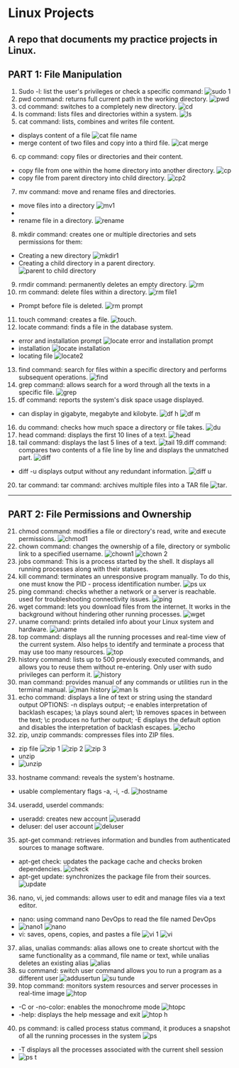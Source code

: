 # Linux Projects
## A repo that documents  my practice projects in Linux.
## PART 1: File Manipulation
1. Sudo -l: list the user's privileges or check a specific command:
![sudo 1](https://github.com/koleshky1/fajana.kb.pbl/assets/44333161/81162750-5ee5-4a3e-aaf7-8a2d89ca7e21)
2. pwd command: returns full current path in the working directory.
![pwd](https://github.com/koleshky1/fajana.kb.pbl/assets/44333161/1c4075ce-1205-4695-943f-0bc29b2e59a5)
3. cd command: switches to a completely new directory.
![cd](https://github.com/koleshky1/fajana.kb.pbl/assets/44333161/f7b88a03-e711-449b-bdac-03ad7d9362d0)
4. ls command: lists files and directories within a system.
![ls](https://github.com/koleshky1/fajana.kb.pbl/assets/44333161/ab1d4fa4-fd6b-4a74-b7b9-4289663cd0aa)
5. cat command: lists, combines and writes file content.
- displays content of a file
![cat file name](https://github.com/koleshky1/fajana.kb.pbl/assets/44333161/a85068e1-f332-4a7d-8b8d-3fb71a7e0a7b)
- merge content of two files and copy into a third file.
![cat merge](https://github.com/koleshky1/fajana.kb.pbl/assets/44333161/dd20015f-a76f-40f5-9a62-2345f73b0fb5)
6. cp command: copy files or directories and their content.
- copy file from one within the home directory into another directory.
![cp](https://github.com/koleshky1/fajana.kb.pbl/assets/44333161/a8b5126b-96f4-462a-938d-fb4ed6ae6eff)
- copy file from parent directory into child directory.
![cp2](https://github.com/koleshky1/fajana.kb.pbl/assets/44333161/b1882473-869b-49c0-a2b8-abcc88a0e24d)
7. mv command: move and rename files and directories.
- move files into a directory
![mv1](https://github.com/koleshky1/fajana.kb.pbl/assets/44333161/981d851d-e286-4a19-af7a-380480195a24)
-
- rename file in a directory.
![rename](https://github.com/koleshky1/fajana.kb.pbl/assets/44333161/62a90a16-cad9-4345-924f-9b6ef42f4007)
8. mkdir command: creates one or multiple directories and sets permissions for them:
- Creating  a new directory
![mkdir1](https://github.com/koleshky1/fajana.kb.pbl/assets/44333161/b08eb39b-b273-436f-b030-d489a47f80a2)
- Creating a child directory in a parent directory.
![parent to child directory](https://github.com/koleshky1/fajana.kb.pbl/assets/44333161/fe0fbba6-be05-4a6c-8232-6848f9f41919)
9. rmdir command: permanently deletes an empty directory.
![rm](https://github.com/koleshky1/fajana.kb.pbl/assets/44333161/738ac7f3-d33b-489f-aa2d-23e7d3ccc273)
10. rm command: delete files within a directory.
![rm file1](https://github.com/koleshky1/fajana.kb.pbl/assets/44333161/bac3a24b-bf91-4061-bcc8-474bdb06d16a)
- Prompt before file is deleted.
![rm prompt](https://github.com/koleshky1/fajana.kb.pbl/assets/44333161/15ab8b8d-2a4f-4c66-a15f-ca2fd4e0c66f)
11. touch command: creates a file.
![touch](https://github.com/koleshky1/fajana.kb.pbl/assets/44333161/8685c695-181e-4fbd-8b29-f07ebddabd33).
12. locate command: finds a file in the database system.
- error and installation prompt
![locate error and installation prompt](https://github.com/koleshky1/fajana.kb.pbl/assets/44333161/d8989f2a-79b0-4448-a641-2e26d55b1b51)
- installation
![locate installation](https://github.com/koleshky1/fajana.kb.pbl/assets/44333161/e648c064-ac93-49f9-9810-7e3c41848265)
- locating file
![locate2](https://github.com/koleshky1/fajana.kb.pbl/assets/44333161/ca6e8940-3571-4d7e-85be-4a4abb1f251b)
13. find command: search for files within a specific directory and performs subsequent operations.
![find](https://github.com/koleshky1/fajana.kb.pbl/assets/44333161/88164d6f-01c0-4a05-92d9-19ea4240ee9d)
14. grep command: allows search for a word through all the texts in a specific file.
![grep](https://github.com/koleshky1/fajana.kb.pbl/assets/44333161/d622c331-be2d-4dec-aeb9-18496ed530a3)
15. df command: reports the system's disk space usage displayed.
- can display in gigabyte, megabyte and kilobyte.
![df h](https://github.com/koleshky1/fajana.kb.pbl/assets/44333161/76cfce61-9c73-462a-8677-ee4de4ac6b1c)
![df m](https://github.com/koleshky1/fajana.kb.pbl/assets/44333161/47faf4a9-67f2-43ba-8a08-030d3baccfdd)
16. du command: checks how much space a directory or file takes.
![du](https://github.com/koleshky1/fajana.kb.pbl/assets/44333161/35b254ca-1b38-4f5d-a893-406dc5c41ab8)
17. head command: displays the first 10 lines of a text.
![head](https://github.com/koleshky1/fajana.kb.pbl/assets/44333161/c2df2196-e39c-47fb-9e4e-eb56b28ee996)
18. tail command: displays the last 5 lines of a text.
![tail](https://github.com/koleshky1/fajana.kb.pbl/assets/44333161/f189fa11-579f-42a8-8244-27991f938e42)
19.diff command: compares two contents of a file line by line and displays the unmatched part. 
![diff](https://github.com/koleshky1/fajana.kb.pbl/assets/44333161/a46af51e-25aa-4d57-8621-88e3e972fa9c)
- diff -u displays output without any redundant information.
![diff u](https://github.com/koleshky1/fajana.kb.pbl/assets/44333161/515f5bcf-2e6f-4705-8f03-02c97ccd05b0)
20. tar command: tar command: archives multiple files into a TAR file
![tar](https://github.com/koleshky1/fajana.kb.pbl/assets/44333161/793f9037-618d-4eef-9dc6-376395ece5f9).


***

## PART 2: File Permissions and Ownership
21. chmod command: modifies a file or directory's read, write and execute permissions.
![chmod1](https://github.com/koleshky1/fajana.kb.pbl/assets/44333161/4922be7b-63b6-4d47-830a-89e2610de7ec)
22. chown command: changes the ownership of a file, directory or symbolic link to a specified username.
![chown1](https://github.com/koleshky1/fajana.kb.pbl/assets/44333161/3188ca67-bf21-40e9-a648-4bc2fd238e83)
![chown 2](https://github.com/koleshky1/fajana.kb.pbl/assets/44333161/45a06c60-7415-4582-a764-a73bd0a46bdf)
23. jobs command: This is a process started by the shell. It displays all running processes along with their statuses.
24. kill command: terminates an unresponsive program manually. To do this, one must know the PID - process identification number.
![ps ux](https://github.com/koleshky1/fajana.kb.pbl/assets/44333161/deb854be-1747-44aa-87bb-52207880bc2e)
25. ping command: checks whether a network or a server is reachable. used for troubleshooting connectivity issues.
![ping](https://github.com/koleshky1/fajana.kb.pbl/assets/44333161/68a6bc5c-0ecd-4e6f-b494-d5a830783fa1)
26. wget command: lets you download files from the internet. It works in the background without hindering other running processes.
![wget](https://github.com/koleshky1/fajana.kb.pbl/assets/44333161/1c66477a-0d48-4ab6-8434-cb77685e9efc)
27. uname command: prints detailed info about your Linux system and hardware.
![uname](https://github.com/koleshky1/fajana.kb.pbl/assets/44333161/675ce111-f8a2-4d3a-b928-c81e1e9641ec)
28. top command: displays all the running processes and real-time view of the current system. Also helps to identify and terminate a process that may use too many resources.
![top](https://github.com/koleshky1/fajana.kb.pbl/assets/44333161/6dc5062d-b237-4cd6-b5e3-4d1afeeb0cc8)
29. history command: lists up to 500 previously executed commands, and allows you to reuse them without re-entering. Only user with sudo privileges can perform it.
![history](https://github.com/koleshky1/fajana.kb.pbl/assets/44333161/909d28e3-428a-43e8-a64d-e855980345ee)
30. man command: provides manual of any commands or utilities run in the terminal manual.
![man history](https://github.com/koleshky1/fajana.kb.pbl/assets/44333161/27be18f9-7f20-448b-b2b6-088f574efc92)
![man ls](https://github.com/koleshky1/fajana.kb.pbl/assets/44333161/50c62975-402e-4a91-9c04-70dd961b6339)
31. echo command: displays a line of text or string using the standard output OPTIONS: -n displays output; -e enables interpretation of backlash escapes; \a plays sound alert; \b removes spaces in between the text; \c produces no further output; -E displays the default option and disables the interpretation of backlash escapes.
![echo](https://github.com/koleshky1/fajana.kb.pbl/assets/44333161/23ea2c02-b04c-49c2-9d81-f08a00fa6ff5)
32. zip, unzip commands: compresses files into ZIP files.
- zip file
![zip 1](https://github.com/koleshky1/fajana.kb.pbl/assets/44333161/743a0f32-f0a6-4339-bf21-2d76c363062e)
![zip 2](https://github.com/koleshky1/fajana.kb.pbl/assets/44333161/fe8c3ea2-7887-46f1-9034-2751fe6a28ef)
![zip 3](https://github.com/koleshky1/fajana.kb.pbl/assets/44333161/1dddda20-bbf1-48dd-a2ea-22ffd490421d)
- unzip
- ![unzip](https://github.com/koleshky1/fajana.kb.pbl/assets/44333161/3cdc2f45-011d-4761-9023-fe115cada377)
33. hostname command: reveals the system's hostname.
- usable complementary flags -a, -i, -d.
![hostname](https://github.com/koleshky1/fajana.kb.pbl/assets/44333161/6791b4b3-817d-4ce6-ab36-a2dfe94e5588)
34. useradd, userdel commands:
- useradd: creates new account
![useradd](https://github.com/koleshky1/fajana.kb.pbl/assets/44333161/4641e6cc-e4b4-4a61-9fd2-a7205c4a38ac)
- deluser: del user account
![deluser](https://github.com/koleshky1/fajana.kb.pbl/assets/44333161/8ddf6cc7-93d8-46fb-b069-90b03ceb67b2)
35. apt-get command: retrieves information and bundles from authenticated sources to manage software.
- apt-get check: updates the package cache and checks broken dependencies.
![check](https://github.com/koleshky1/fajana.kb.pbl/assets/44333161/3d0c6324-44c0-42fc-b376-83c6ead2f28d)
- apt-get update: synchronizes the package file from their sources.
![update](https://github.com/koleshky1/fajana.kb.pbl/assets/44333161/93fe3d7a-e313-4bed-8f2f-896b4a4aac66)
36. nano, vi, jed commands: allows user to edit and manage files via a text editor.
- nano: using command nano DevOps to read the file named DevOps
- ![nano1](https://github.com/koleshky1/fajana.kb.pbl/assets/44333161/1b324709-cc20-4fde-be1b-6d40bb9b45f3)
![nano](https://github.com/koleshky1/fajana.kb.pbl/assets/44333161/ebd541e6-954c-4d48-bcc3-681447d416ef)
- vi: saves, opens, copies, and pastes a file
![vi 1](https://github.com/koleshky1/fajana.kb.pbl/assets/44333161/f2481ebe-6e87-46ab-a885-e2ccc5cfede9)
![vi](https://github.com/koleshky1/fajana.kb.pbl/assets/44333161/b9752f94-43ff-460a-b170-a84d14ed349d)
37. alias, unalias commands: alias allows one to create shortcut with the same functionality as a command, file name or text, while unalias deletes an existing alias
![alias](https://github.com/koleshky1/fajana.kb.pbl/assets/44333161/eba616b9-a54d-4774-a963-b828cd042cb3)
38. su command: switch user command allows you to run a program as a different user
![addusertun](https://github.com/koleshky1/fajana.kb.pbl/assets/44333161/de22c40a-b3d1-4b10-88bb-8f90bc5c22a9)
![su tunde](https://github.com/koleshky1/fajana.kb.pbl/assets/44333161/44feac1b-9c94-470c-9d74-2ca5ad911d54)
39. htop command: monitors system resources and server processes in real-time image
![htop](https://github.com/koleshky1/fajana.kb.pbl/assets/44333161/9617120b-56de-4ae1-9162-21952af814f8)
- -C or -no-color: enables the monochrome mode
![htopc](https://github.com/koleshky1/fajana.kb.pbl/assets/44333161/11f70840-1b08-4825-a4d8-eefceb583474)  
- -help: displays the help message and exit
![htop h](https://github.com/koleshky1/fajana.kb.pbl/assets/44333161/ba9f055d-a079-459d-aa33-e304e427b413)
40.  ps command: is called process status command, it produces a snapshot of all the running processes in the system
![ps](https://github.com/koleshky1/fajana.kb.pbl/assets/44333161/1968449e-0494-4033-9120-1661dec6e3c8)
- -T displays all the processes associated with the current shell session
- ![ps t](https://github.com/koleshky1/fajana.kb.pbl/assets/44333161/51c6edd5-25b9-4006-aa99-ad67dd1a4968)


  










